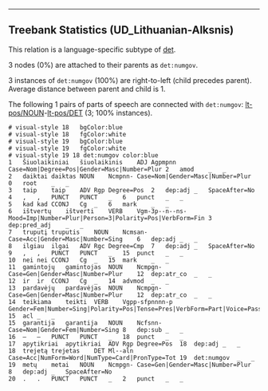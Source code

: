 

--------------------------------------------------------------------------------

## Treebank Statistics (UD_Lithuanian-Alksnis)

This relation is a language-specific subtype of [det]().

3 nodes (0%) are attached to their parents as `det:numgov`.

3 instances of `det:numgov` (100%) are right-to-left (child precedes parent).
Average distance between parent and child is 1.

The following 1 pairs of parts of speech are connected with `det:numgov`: [lt-pos/NOUN]()-[lt-pos/DET]() (3; 100% instances).


~~~ conllu
# visual-style 18	bgColor:blue
# visual-style 18	fgColor:white
# visual-style 19	bgColor:blue
# visual-style 19	fgColor:white
# visual-style 19 18 det:numgov	color:blue
1	Šiuolaikiniai	šiuolaikinis	ADJ	Agpmpnn	Case=Nom|Degree=Pos|Gender=Masc|Number=Plur	2	amod	_	_
2	daiktai	daiktas	NOUN	Ncmpnn-	Case=Nom|Gender=Masc|Number=Plur	0	root	_	_
3	taip	taip	ADV	Rgp	Degree=Pos	2	dep:adj	_	SpaceAfter=No
4	,	,	PUNCT	PUNCT	_	6	punct	_	_
5	kad	kad	CCONJ	Cg	_	6	mark	_	_
6	ištvertų	ištverti	VERB	Vgm-3p--n--ns-	Mood=Imp|Number=Plur|Person=3|Polarity=Pos|VerbForm=Fin	3	dep:pred_adj	_	_
7	truputį	truputis	NOUN	Ncmsan-	Case=Acc|Gender=Masc|Number=Sing	6	dep:adj	_	_
8	ilgiau	ilgai	ADV	Rgc	Degree=Cmp	7	dep:adj	_	SpaceAfter=No
9	,	,	PUNCT	PUNCT	_	15	punct	_	_
10	nei	nei	CCONJ	Cg	_	15	mark	_	_
11	gamintojų	gamintojas	NOUN	Ncmpgn-	Case=Gen|Gender=Masc|Number=Plur	12	dep:atr_co	_	_
12	ir	ir	CCONJ	Cg	_	14	advmod	_	_
13	pardavėjų	pardavėjas	NOUN	Ncmpgn-	Case=Gen|Gender=Masc|Number=Plur	12	dep:atr_co	_	_
14	teikiama	teikti	VERB	Vgpp-sfpnnnn-p	Gender=Fem|Number=Sing|Polarity=Pos|Tense=Pres|VerbForm=Part|Voice=Pass	15	acl	_	_
15	garantija	garantija	NOUN	Ncfsnn-	Case=Nom|Gender=Fem|Number=Sing	8	dep:sub	_	_
16	–	–	PUNCT	PUNCT	_	18	punct	_	_
17	apytikriai	apytikriai	ADV	Rgp	Degree=Pos	18	dep:adj	_	_
18	trejetą	trejetas	DET	Ml--aln	Case=Acc|NumForm=Word|NumType=Card|PronType=Tot	19	det:numgov	_	_
19	metų	metai	NOUN	Ncmpgn-	Case=Gen|Gender=Masc|Number=Plur	8	dep:adj	_	SpaceAfter=No
20	.	.	PUNCT	PUNCT	_	2	punct	_	_

~~~


